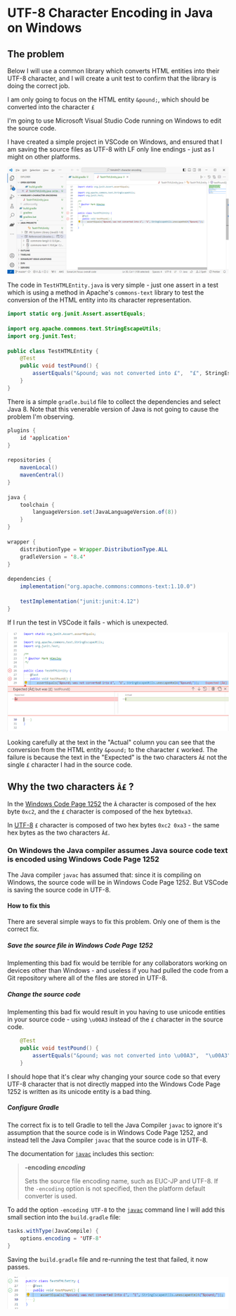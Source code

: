 # UTF-8 Character Encoding in Java on Windows

## The problem

Below I will use a common library which converts HTML entities into their UTF-8 character, and I will create a unit test to confirm that the library is doing the correct job.

I am only going to focus on the HTML entity `&pound;`, which should be converted into the character `£`

I'm going to use Microsoft Visual Studio Code running on Windows to edit the source code.

I have created a simple project in VSCode on Windows, and ensured that I am saving the source files as UTF-8 with LF only line endings - just as I might on other platforms.

![VSCode on Windows](../assets/images/java/utf8_character_encoding_windows_vscode.png)

The code in `TestHTMLEntity.java` is very simple - just one assert in a test which is using a method in Apache's `commons-text` library to test the conversion of the HTML entity into its character representation.

```java
import static org.junit.Assert.assertEquals;

import org.apache.commons.text.StringEscapeUtils;
import org.junit.Test;

public class TestHTMLEntity {
    @Test
    public void testPound() {
        assertEquals("&pound; was not converted into £",  "£", StringEscapeUtils.unescapeHtml4("&pound;"));
    }
}
```

There is a simple `gradle.build` file to collect the dependencies and select Java 8. Note that this venerable version of Java is not going to cause the problem I'm observing.

```java
plugins {
    id 'application'
}

repositories {
    mavenLocal()
    mavenCentral()
}

java {
    toolchain {
        languageVersion.set(JavaLanguageVersion.of(8))
    }
}

wrapper {
    distributionType = Wrapper.DistributionType.ALL
    gradleVersion = '8.4'
}

dependencies {
    implementation("org.apache.commons:commons-text:1.10.0")

    testImplementation("junit:junit:4.12")
}
```

If I run the test in VSCode it fails - which is unexpected.

![Test fails](../assets/images/java/utf8_character_encoding_windows_vscode_debug_wrong.png)

Looking carefully at the text in the "Actual" column you can see that the conversion from the HTML entity `&pound;` to the character `£` worked. The failure is because the text in the "Expected" is the two characters `Â£` not the single `£` character I had in the source code.

## Why the two characters `Â£` ?

In the [Windows Code Page 1252](https://en.wikipedia.org/wiki/Windows-1252) the `Â` character is composed of the hex byte `0xc2`, and the `£` character is composed of the hex byte`0xa3`.

In [UTF-8](https://www.charset.org/utf-8) `£` character is composed of two hex bytes `0xc2 0xa3` - the same hex bytes as the two characters `Â£`.

### On Windows the Java compiler assumes Java source code text is encoded using Windows Code Page 1252

The Java compiler `javac` has assumed that: since it is compiling on Windows, the source code will be in Windows Code Page 1252. But VSCode is saving the source code in UTF-8.

#### How to fix this

There are several simple ways to fix this problem. Only one of them is the correct fix.

##### Save the source file in Windows Code Page 1252

Implementing this bad fix would be terrible for any collaborators working on devices other than Windows - and useless if you had pulled the code from a Git repository where all of the files are stored in UTF-8.

##### Change the source code

Implementing this bad fix would result in you having to use unicode entities in your source code - using `\u00A3` instead of the `£` character in the source code.

```java
    @Test
    public void testPound() {
        assertEquals("&pound; was not converted into \u00A3",  "\u00A3", StringEscapeUtils.unescapeHtml4("&pound;"));
    }
```

I should hope that it's clear why changing your source code so that every UTF-8 character that is not directly mapped into the Windows Code Page 1252 is written as its unicode entity is a bad thing.

##### Configure Gradle

The correct fix is to tell Gradle to tell the Java Compiler `javac` to ignore it's assumption that the source code is in Windows Code Page 1252, and instead tell the Java Compiler `javac` that the source code is in UTF-8.

The documentation for [`javac`](https://docs.oracle.com/javase/8/docs/technotes/tools/windows/javac.html#BHCGAJDC) includes this section:

> **-encoding *encoding***
>
> Sets the source file encoding name, such as EUC-JP and UTF-8. If the `-encoding` option is not specified, then the platform default converter is used.

To add the option `-encoding UTF-8` to the [`javac`](https://docs.oracle.com/javase/8/docs/technotes/tools/windows/javac.html#BHCGAJDC) command line I will add this small section into the `build.gradle` file:

```java
tasks.withType(JavaCompile) {
    options.encoding = 'UTF-8'
}
```

Saving the `build.gradle` file and re-running the test that failed, it now passes.

![Test passes](../assets/images/java/utf8_character_encoding_windows_vscode_debug_right.png)
